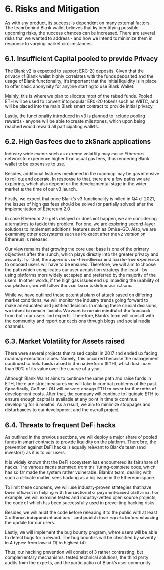 # 6. Risks and Mitigation

As with any product, its success is dependent on many external factors. The team behind Blank wallet believes that by identifying possible upcoming risks, the success chances can be increased. There are several risks that we wanted to address - and how we intend to minimize them in response to varying market circumstances.

## 6.1. Insufficient Capital pooled to provide Privacy 

The Blank v2 is expected to support ERC-20 deposits. Given that the privacy of Blank wallet highly correlates with the funds deposited and the usage of Blank functionality, it’s important that the initial liquidity is in place to offer basic anonymity for anyone starting to use Blank Wallet.

Mainly, this is where we plan to allocate most of the raised funds. Pooled ETH will be used to convert into popular ERC-20 tokens such as WBTC, and will be placed into the main Blank smart contract to provide initial privacy.


Lastly, the functionality introduced in v3 is planned to include pooling rewards - anyone will be able to create milestones, which upon being reached would reward all participating wallets.

## 6.2. High Gas fees due to zkSnark applications

Industry-wide events such as extreme volatility may cause Ethereum network to experience higher than usual gas fees, thus rendering Blank wallet to be expensive to use. 

Besides, additional features mentioned in the roadmap may be gas intensive to roll out and operate. In response to that, there are a few paths we are exploring, which also depend on the developmental stage in the wider market at the time of our v3 launch. 

Firstly, we expect that once Blank’s v3 functionality is rolled in Q4 of 2021, the issues of high gas fees should be solved (or partially solved) after the implementation of Ethereum 2.0. 

In case Ethereum 2.0 gets delayed or does not happen, we are considering alternatives to tackle this problem. For one, we are exploring second-layer solutions to implement additional features such as Omise-GO. Also, we are examining other ecosystems such as Polkadot after the v2 version on Ethereum is released.

Our view remains that growing the core user base is one of the primary objectives after the launch, which plays directly into the greater privacy and security. For that, the supreme user-friendliness and hassle-free experience to onboard users will have to be ensured. Therefore, we will aim to choose the path which complicates our user acquisition strategy the least - by using platforms more widely accepted and preferred by the majority of the users. In other words, if the high gas issues end up impeding the usability of our platform, we will follow the user base to define our actions.

While we have outlined these potential plans of attack based on differing market conditions, we will monitor the industry trends going forward to make an educated and justified decision. In making these crucial decisions, we intend to remain flexible. We want to remain mindful of the feedback from both our users and experts. Therefore, Blank’s team will consult with the community and report our decisions through blogs and social media channels. 

## 6.3. Market Volatility for Assets raised

There were several projects that raised capital in 2017 and ended up facing roadmap execution issues. Namely, this occurred because the management continued to hold funds raised in the native form (ETH), which lost more than 90% of its value over the course of a year. 

Although Blank Wallet aims to continue the same path and raise funds in ETH, there are strict measures we will take to combat problems of the past. Specifically, GoBlank OU will convert enough ETH to cover for 6 months of development costs. After that, the company will continue to liquidate ETH to ensure enough capital is available at any point in time to continue developing for 6 months. As a result, we aim to minimize stoppages and disturbances to our development and the overall project.

## 6.4. Threats to frequent DeFi hacks

As outlined in the previous sections, we will deploy a major share of pooled funds in smart contracts to provide liquidity on the platform. Therefore, the prevention against DeFi hacks is equally relevant to Blank’s team (and investors) as it is to our users. 

It is widely known that the DeFi ecosystem has encountered its fair share of hacks. The various hacks stemmed from the Turing-complete code, which has so far made the system rather vulnerable. Blank’s team, dealing with such a delicate matter, sees hacking as a big issue in the Ethereum space.

To limit these concerns, we will use industry-proven strategies that have been efficient in helping with transactional or payment-based platforms. For example, we will examine tested and industry-vetted open source projects, the code of which has been successfully used in preventing hacking risks.

Besides, we will audit the code before releasing it to the public with at least 2 different independent auditors - and publish their reports before releasing the update for our users. 

Lastly, we will implement the bug bounty program, where users will be able to detect bugs for a reward. The bug bounties will be classified by severity in 4 types: from lowest (1) to highest (4). 
 
Thus, our hacking prevention will consist of 3 rather contrasting, but complementary mechanisms: tested technical solutions, the third party audits from the experts, and the participation of Blank’s user community.
